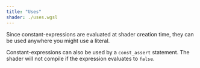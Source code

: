 ```yaml
---
title: "Uses"
shader: ./uses.wgsl
---
```


Since constant-expressions are evaluated at shader creation time,
they can be used anywhere you might use a literal.

Constant-expressions can also be used by a `const_assert` statement.
The shader will not compile if the expression evaluates to `false`.
